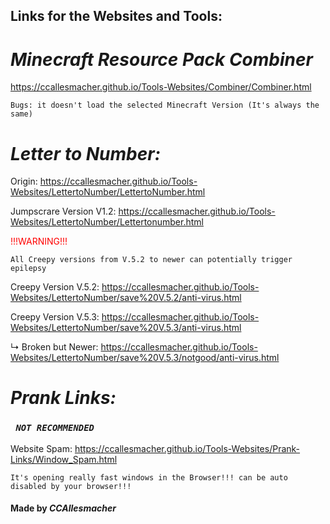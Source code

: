 ## Links for the Websites and Tools: 

# ***Minecraft Resource Pack Combiner***

https://ccallesmacher.github.io/Tools-Websites/Combiner/Combiner.html

`Bugs: it doesn't load the selected Minecraft Version (It's always the same)`


# ***Letter to Number:***

Origin: https://ccallesmacher.github.io/Tools-Websites/LettertoNumber/LettertoNumber.html

Jumpscrare Version V1.2: https://ccallesmacher.github.io/Tools-Websites/LettertoNumber/Lettertonumber.html

<span style="color:red">!!!WARNING!!!</span>



`All Creepy versions from V.5.2 to newer can potentially trigger epilepsy`

Creepy Version V.5.2: https://ccallesmacher.github.io/Tools-Websites/LettertoNumber/save%20V.5.2/anti-virus.html
   
Creepy Version V.5.3: https://ccallesmacher.github.io/Tools-Websites/LettertoNumber/save%20V.5.3/anti-virus.html

   ↳ Broken but Newer: https://ccallesmacher.github.io/Tools-Websites/LettertoNumber/save%20V.5.3/notgood/anti-virus.html


# ***Prank Links:***

### ***` NOT RECOMMENDED`***

Website Spam: https://ccallesmacher.github.io/Tools-Websites/Prank-Links/Window_Spam.html

`It's opening really fast windows in the Browser!!! can be auto disabled by your browser!!!`




#### Made by ___CCAllesmacher___
